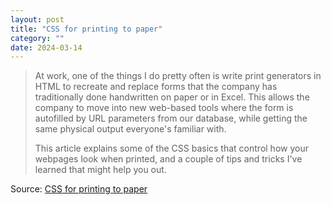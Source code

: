```yaml
---
layout: post
title: "CSS for printing to paper"
category: ""
date: 2024-03-14
---
```


>At work, one of the things I do pretty often is write print generators in HTML to recreate and replace forms that the company has traditionally done handwritten on paper or in Excel. This allows the company to move into new web-based tools where the form is autofilled by URL parameters from our database, while getting the same physical output everyone's familiar with.
>
>This article explains some of the CSS basics that control how your webpages look when printed, and a couple of tips and tricks I've learned that might help you out.

Source: [CSS for printing to paper](https://voussoir.net/writing/css_for_printing)
